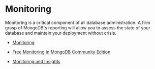 # Monitoring

Monitoring is a critical component of all database administration. A firm grasp of MongoDB's reporting will allow you to assess the state of your database and maintain your deployment without crisis.

* [Monitoring](https://www.mongodb.com/docs/v4.4/administration/monitoring/)
* [Free Monitoring in MongoDB Community Edition](https://www.mongodb.com/docs/manual/administration/free-monitoring/)

* [Monitoring and Insights](https://learn.mongodb.com/courses/monitoring-and-insights)
